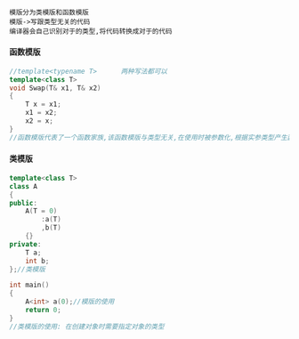 ####
    模版分为类模版和函数模版
    模版->写跟类型无关的代码
    编译器会自己识别对于的类型,将代码转换成对于的代码
#### 函数模版
```c++
//template<typename T>      两种写法都可以
template<class T>
void Swap(T& x1, T& x2)
{
    T x = x1;
    x1 = x2;
    x2 = x;
}
//函数模版代表了一个函数家族,该函数模版与类型无关,在使用时被参数化,根据实参类型产生函数的特点类型版本
```
#### 类模版
```c++
template<class T>
class A
{
public:
    A(T = 0)
        :a(T)
        ,b(T)
    {}
private:
    T a;
    int b;
};//类模版

int main()
{
    A<int> a(0);//模版的使用
    return 0;
}
//类模版的使用: 在创建对象时需要指定对象的类型
```